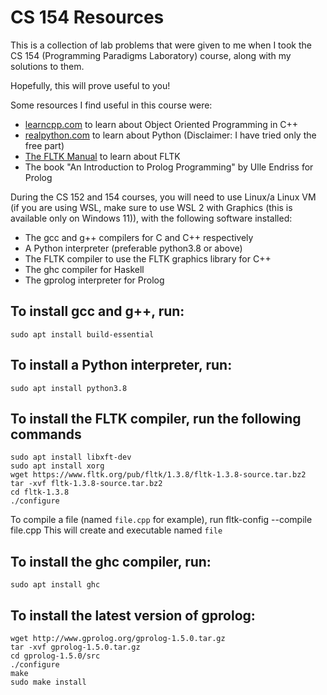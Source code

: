 # CS 154 Resources

This is a collection of lab problems that were given to me when I took the CS 154 (Programming Paradigms Laboratory) course, along with my solutions to them.

Hopefully, this will prove useful to you!

Some resources I find useful in this course were:
- [learncpp.com](https://www.learncpp.com/) to learn about Object Oriented Programming in C++
- [realpython.com](https://realpython.com/) to learn about Python (Disclaimer: I have tried only the free part)
- [The FLTK Manual](https://www.fltk.org/doc-1.3/index.html) to learn about FLTK
- The book "An Introduction to Prolog Programming" by Ulle Endriss for Prolog

During the CS 152 and 154 courses, you will need to use Linux/a Linux VM (if you are using WSL, make sure to use WSL 2 with Graphics (this is available only on Windows 11)), with the following software installed:
- The gcc and g++ compilers for C and C++ respectively
- A Python interpreter (preferable python3.8 or above)
- The FLTK compiler to use the FLTK graphics library for C++
- The ghc compiler for Haskell
- The gprolog interpreter for Prolog

## To install gcc and g++, run:
    sudo apt install build-essential
## To install a Python interpreter, run:
    sudo apt install python3.8
## To install the FLTK compiler, run the following commands
    sudo apt install libxft-dev
    sudo apt install xorg
    wget https://www.fltk.org/pub/fltk/1.3.8/fltk-1.3.8-source.tar.bz2
    tar -xvf fltk-1.3.8-source.tar.bz2
    cd fltk-1.3.8
    ./configure
To compile a file (named ```file.cpp``` for example), run
    fltk-config --compile file.cpp
This will create and executable named ```file```
## To install the ghc compiler, run:
    sudo apt install ghc
## To install the latest version of gprolog:
    wget http://www.gprolog.org/gprolog-1.5.0.tar.gz
    tar -xvf gprolog-1.5.0.tar.gz
    cd gprolog-1.5.0/src
    ./configure
    make
    sudo make install